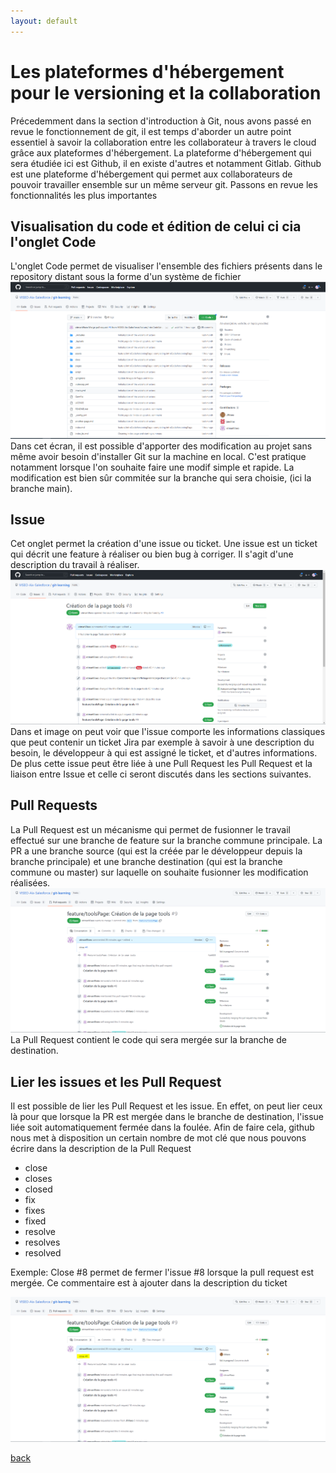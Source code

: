 ```yaml
---
layout: default
---
```


# Les plateformes d'hébergement pour le versioning et la collaboration
Précedemment dans la section d'introduction à Git, nous avons passé en revue le fonctionnement de git, il est temps d'aborder un autre point essentiel à savoir la collaboration entre les collaborateur à travers le cloud grâce aux plateformes d'hébergement. La plateforme d'hébergement qui sera étudiée ici est Github, il en existe d'autres et notamment Gitlab. Github est une plateforme d'hébergement qui permet aux collaborateurs de pouvoir travailler ensemble sur un même serveur git.
Passons en revue les fonctionnalités les plus importantes 

## Visualisation du code et édition de celui ci cia l'onglet Code
L'onglet Code permet de visualiser l'ensemble des fichiers présents dans le repository distant sous la forme d'un système de fichier
![github_code_tab](../assets/images/github_code_tab.PNG)
Dans cet écran, il est possible d'apporter des modification au projet sans même avoir besoin d'installer Git sur la machine en local. C'est pratique notamment lorsque l'on souhaite faire une modif simple et rapide. La modification est bien sûr commitée sur la branche qui sera choisie, (ici la branche main).

## Issue
Cet onglet permet la création d'une issue ou ticket. Une issue est un ticket qui décrit une feature à réaliser ou bien bug à corriger. Il s'agit d'une description du travail à réaliser.
![github_issue_tab](../assets/images/github_issue_tab.png)
Dans et image on peut voir que l'issue comporte les informations classiques que peut contenir un ticket Jira par exemple à savoir à une description du besoin, le développeur à qui est assigné le ticket, et d'autres informations. De plus cette issue peut être liée à une Pull Request les Pull Request et la liaison entre Issue et celle ci seront discutés dans les sections suivantes.

## Pull Requests
La Pull Request est un mécanisme qui permet de fusionner le travail effectué sur une branche de feature sur la branche commune principale. La PR a une branche source (qui est la créée par le développeur depuis la branche principale) et une branche destination (qui est la branche commune ou master) sur laquelle on souhaite fusionner les modification réalisées.
![github_pullRequest_tab](../assets/images/github_pullRequest_tab.png)
La Pull Request contient le code qui sera mergée sur la branche de destination.

## Lier les issues et les Pull Request
Il est possible de lier les Pull Request et les issue. En effet, on peut lier ceux là pour que lorsque la PR est mergée dans le branche de destination, l'issue liée soit automatiquement fermée dans la foulée.
Afin de faire cela, github nous met à disposition un certain nombre de mot clé que nous pouvons écrire dans la description de la Pull Request

- close
- closes
- closed
- fix
- fixes
- fixed
- resolve
- resolves
- resolved

Exemple:  Close #8 permet de fermer l'issue #8 lorsque la pull request est mergée.
Ce commentaire est à ajouter dans la description du ticket

![github_linkIssuesPR_tab](../assets/images/github_linkIssuesPR_tab.png)

[back](./)
